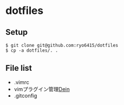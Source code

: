 # dotfiles

## Setup

```
$ git clone git@github.com:ryo6415/dotfiles
$ cp -a dotfiles/. .
```

## File list
- .vimrc
- vimプラグイン管理[Dein](https://github.com/Shougo/dein.vim)
- .gitconfig
